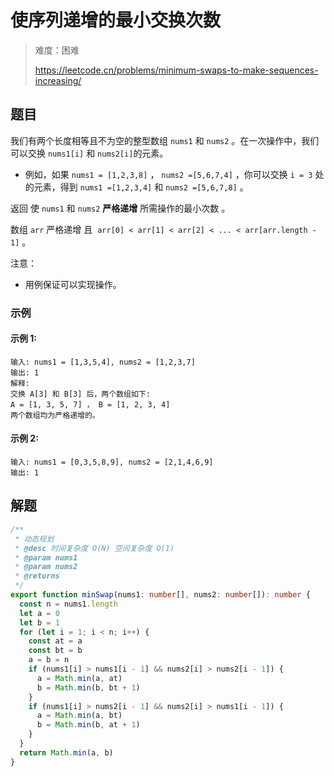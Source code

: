 # 使序列递增的最小交换次数

> 难度：困难
>
> https://leetcode.cn/problems/minimum-swaps-to-make-sequences-increasing/

## 题目

我们有两个长度相等且不为空的整型数组 `nums1` 和 `nums2` 。在一次操作中，我们可以交换 `nums1[i]` 和 `nums2[i]`的元素。

- 例如，如果 `nums1 = [1,2,3,8]` ， `nums2 =[5,6,7,4]` ，你可以交换 `i = 3` 处的元素，得到 `nums1 =[1,2,3,4]` 和 `nums2 =[5,6,7,8]` 。

返回 使 `nums1` 和 `nums2` **严格递增** 所需操作的最小次数 。

数组 `arr` 严格递增 且  `arr[0] < arr[1] < arr[2] < ... < arr[arr.length - 1]` 。

注意：

- 用例保证可以实现操作。

### 示例

#### 示例 1:

```
输入: nums1 = [1,3,5,4], nums2 = [1,2,3,7]
输出: 1
解释: 
交换 A[3] 和 B[3] 后，两个数组如下:
A = [1, 3, 5, 7] ， B = [1, 2, 3, 4]
两个数组均为严格递增的。
```

#### 示例 2:

```
输入: nums1 = [0,3,5,8,9], nums2 = [2,1,4,6,9]
输出: 1
```

## 解题

```ts 
/**
 * 动态规划
 * @desc 时间复杂度 O(N) 空间复杂度 O(1)
 * @param nums1
 * @param nums2
 * @returns
 */
export function minSwap(nums1: number[], nums2: number[]): number {
  const n = nums1.length
  let a = 0
  let b = 1
  for (let i = 1; i < n; i++) {
    const at = a
    const bt = b
    a = b = n
    if (nums1[i] > nums1[i - 1] && nums2[i] > nums2[i - 1]) {
      a = Math.min(a, at)
      b = Math.min(b, bt + 1)
    }
    if (nums1[i] > nums2[i - 1] && nums2[i] > nums1[i - 1]) {
      a = Math.min(a, bt)
      b = Math.min(b, at + 1)
    }
  }
  return Math.min(a, b)
}
```